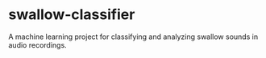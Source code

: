# swallow-classifier
A machine learning project for classifying and analyzing swallow sounds in audio recordings.
